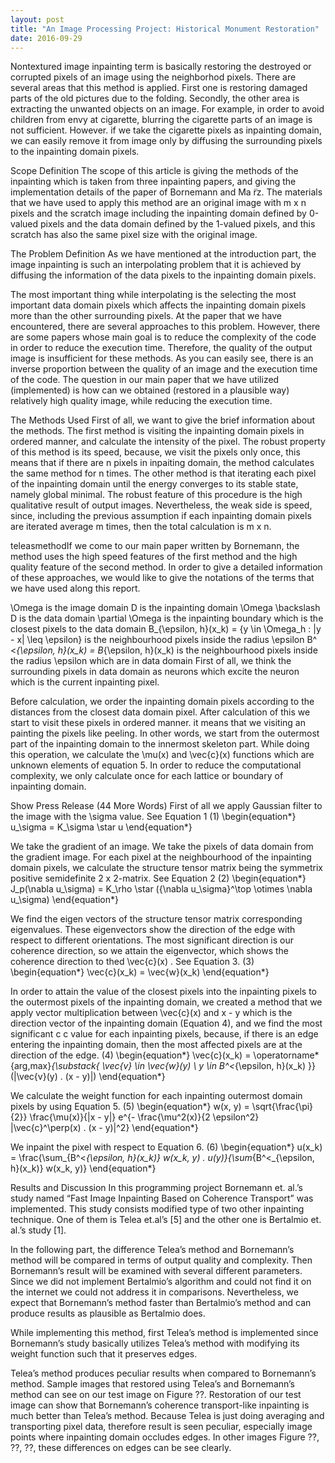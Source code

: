 ```yaml
---
layout: post
title: "An Image Processing Project: Historical Monument Restoration"
date: 2016-09-29
---
```


Nontextured image inpainting term is basically restoring the destroyed or corrupted pixels of an image using the neighborhod pixels. There are several areas that this method is applied.
First one is restoring damaged parts of the old pictures due to the folding. Secondly, the other area is extracting the unwanted objects on an image. For example, in order to avoid children from envy at cigarette, blurring the cigarette parts of an image is not sufficient. However. if we take the cigarette pixels as inpainting domain, we can easily remove it from image only by diffusing the surrounding pixels to the inpainting domain pixels.

Scope Definition
The scope of this article is giving the methods of the inpainting which is taken from three inpainting papers, and giving the implementation details of the paper of Bornemann and Ma ̈rz. The materials that we have used to apply this method are an original image with m x n pixels and the scratch image including the inpainting domain defined by 0-valued pixels and the data domain defined by the 1-valued pixels, and this scratch has also the same pixel size with the original image.

The Problem Definition
As we have mentioned at the introduction part, the image inpainting is such an interpolating problem that it is achieved by diffusing the information of the data pixels to the inpainting domain pixels.

The most important thing while interpolating is the selecting the most important data domain pixels which affects the inpainting domain pixels more than the other surrounding pixels. At the paper that we have encountered, there are several approaches to this problem. However, there are some papers whose main goal is to reduce the complexity of the code in order to reduce the execution time. Therefore, the quality of the output image is insufficient for these methods. As you can easily see, there is an inverse proportion between the quality of an image and the execution time of the code. The question in our main paper that we have utilized (implemented) is how can we obtained (restored in a plausible way) relatively high quality image, while reducing the execution time.

The Methods Used
First of all, we want to give the brief information about the methods. The first method is visiting the inpainting domain pixels in ordered manner, and calculate the intensity of the pixel. The robust property of this method is its speed, because, we visit the pixels only once, this means that if there are n pixels in inpaiting domain, the method calculates the same method for n times. The other method is that iterating each pixel of the inpainting domain until the energy converges to its stable state, namely global minimal. The robust feature of this procedure is the high qualitative result of output images. Nevertheless, the weak side is speed, since, including the previous assumption if each inpainting domain pixels are iterated average m times, then the total calculation is m x n.

teleasmethodIf we come to our main paper written by Bornemann, the method uses the high speed features of the first method and the high quality feature of the second method. In order to give a detailed information of these approaches, we would like to give the notations of the terms that we have used along this report.

\Omega is the image domain
D is the inpainting domain
\Omega \backslash D is the data domain
\partial \Omega is the inpainting boundary which is the closest pixels to the data domain
B_{\epsilon, h}(x_k) = \{y \in \Omega_h : |y - x| \leq \epsilon\} is the neighbourhood pixels inside the radius \epsilon
B^ <_{\epsilon, h}(x_k) = B_{\epsilon, h}(x_k) is the neighbourhood pixels inside the radius \epsilon which are in data domain
First of all, we think the surrounding pixels in data domain as neurons which excite the neuron which is the current inpainting pixel.

Before calculation, we order the inpainting domain pixels according to the distances from the closest data domain pixel. After calculation of this we start to visit these pixels in ordered manner. it means that we visiting an painting the pixels like peeling. In other words, we start from the outermost part of the inpainting domain to the innermost skeleton part. While doing this operation, we calculate the \mu(x) and \vec{c}(x) functions which are unknown elements of equation 5. In order to reduce the computational complexity, we only calculate once for each lattice or boundary of inpainting domain.

Show Press Release (44 More Words)
First of all we apply Gaussian filter to the image with the \sigma value. See Equation 1
(1)   \begin{equation*}  u_\sigma = K_\sigma \star u \end{equation*}

We take the gradient of an image.
We take the pixels of data domain from the gradient image.
For each pixel at the neighbourhood of the inpainting domain pixels, we calculate the structure tensor matrix being the symmetrix positive semidefinite 2 x 2-matrix.  See Equation 2 
(2)   \begin{equation*}  J_p(\nabla u_\sigma) = K_\rho \star ({\nabla u_\sigma}^\top \otimes \nabla u_\sigma) \end{equation*}

We find the eigen vectors of the structure tensor matrix corresponding eigenvalues. These eigenvectors show the direction of the edge with respect to different orientations.
The most significant direction is our coherence direction, so we attain the eigenvector, which shows the coherence direction to thed \vec{c}(x) . See Equation  3. 
(3)   \begin{equation*}  \vec{c}(x_k) = \vec{w}(x_k) \end{equation*}

In order to attain the value of the closest pixels into the inpainting pixels to the outermost pixels of the inpainting domain, we created a method that we apply vector multiplication between \vec{c}(x) and x - y which is the direction vector of the inpainting domain (Equation 4), and we find the most significant c c value for each inpainting pixels, because, if there is an edge entering the inpainting domain, then the most affected pixels are at the direction of the edge. 
(4)   \begin{equation*}  \vec{c}(x_k) = \operatorname*{arg\,max}_{\substack{ \vec{v} \in \vec{w}(y) \\ y \in B^<_{\epsilon, h}(x_k) }} (|\vec{v}(y) . (x - y)|) \end{equation*}

We calculate the weight function for each inpainting outermost domain pixels by using Equation 5. 
(5)   \begin{equation*}  w(x, y) = \sqrt{\frac{\pi}{2}} \frac{\mu(x)}{|x - y|} e^{- \frac{\mu^2(x)}{2 \epsilon^2} |\vec{c}^\perp(x) . (x - y)|^2} \end{equation*}

We inpaint the pixel with respect to Equation 6. 
(6)   \begin{equation*} u(x_k) = \frac{\sum_{B^<_{\epsilon, h}(x_k)} w(x_k, y) . u(y)}{\sum_{B^<_{\epsilon, h}(x_k)} w(x_k, y)} \end{equation*}

Results and Discussion
In this programming project Bornemann et. al.’s study named “Fast Image Inpainting Based on Coherence Transport” was implemented. This study consists modified type of two other inpainting technique. One of them is Telea et.al’s [5] and the other one is Bertalmio et. al.’s study [1].

In the following part, the difference Telea’s method and Bornemann’s method will be compared in terms of output quality and complexity. Then Bornemann’s result will be examined with several different parameters. Since we did not implement Bertalmio’s algorithm and could not find it on the internet we could not address it in comparisons. Nevertheless, we expect that Bornemann’s method faster than Bertalmio’s method and can produce results as plausible as Bertalmio does.

While implementing this method, first Telea’s method is implemented since Bornemann’s study basically utilizes Telea’s method with modifying its weight function such that it preserves edges.

Telea’s method produces peculiar results when compared to Bornemann’s method. Sample images that restored using Telea’s and Bornemann’s method can see on our test image on Figure ??. Restoration of our test image can show that Bornemann’s coherence transport-like inpainting is much better than Telea’s method. Because Telea is just doing averaging and transporting pixel data, therefore result is seen peculiar, especially image points where inpainting domain occludes edges. In other images Figure ??, ??, ??, these differences on edges can be see clearly.

